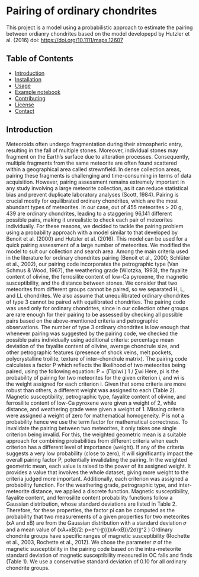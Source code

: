 # Pairing of ordinary chondrites

This project is a model using a probabilistic approach to estimate the pairing between ordianry chondrites based on the model developepd by Hutzler et al. (2016) doi:  https://doi.org/10.1111/maps.12607

## Table of Contents

- [Introduction](#introduction)
- [Installation](#installation)
- [Usage](#usage)
- [Example notebook](#examplenb)
- [Contributing](#contributing)
- [License](#license)
- [Contact](#contact)

## Introduction
Meteoroids often undergo fragmentation during their atmospheric entry, resulting in the fall of multiple stones. Moreover, individual stones may fragment on the Earth’s surface due to alteration processes. Consequently, multiple fragments from the same meteorite are often found scattered within a geographical area called strewnfield. In dense collection areas, pairing these fragments is challenging and time-consuming in terms of data acquisition. However, pairing assessment remains extremely important in any study involving a large meteorite collection, as it can reduce statistical bias and prevent duplicate laboratory analyses (Scott, 1984). Pairing is crucial mostly for equilibrated ordinary chondrites, which are the most abundant types of meteorites.
In our case, out of 455 meteorites > 20 g, 439 are ordinary chondrites, leading to a staggering 96,141 different possible pairs, making it unrealistic to check each pair of meteorites individually. For these reasons, we decided to tackle the pairing problem using a probability approach with a model similar to that developed by Benoit et al. (2000) and Hutzler et al. (2016). This model can be used for a quick pairing assessment of a large number of meteorites. We modified the model to suit our collection and search area. 
Among the main criteria used in the literature for ordinary chondrites pairing (Benoit et al., 2000; Schlüter et al., 2002), our pairing code incorporates the petrographic type (Van Schmus & Wood, 1967), the weathering grade (Wlotzka, 1993), the fayalite content of olivine, the ferrosilite content of low-Ca pyroxene, the magnetic susceptibility, and the distance between stones. We consider that two meteorites from different groups cannot be paired, so we separated H, L, and LL chondrites. We also assume that unequilibrated ordinary chondrites of type 3 cannot be paired with equilibrated chondrites. 
The pairing code was used only for ordinary chondrites, since in our collection other groups are rare enough for their pairing to be assessed by checking all possible pairs based on the above-mentioned criteria and petrographic observations. The number of type 3 ordinary chondrites is low enough that whenever pairing was suggested by the pairing code, we checked the possible pairs individually using additional criteria: percentage mean deviation of the fayalite content of olivine, average chondrule size, and other petrographic features (presence of shock veins, melt pockets, polycrystalline troilite, texture of inter-chondrule matrix).
The pairing code calculates a factor P which reflects the likelihood of two meteorites being paired, using the following equation:
P = (Πipiwi ) 1 / ∑wi
Here, pi is the probability of pairing for two meteorites for the given criterion i, and wi is the weight assigned for each criterion i. Given that some criteria are more robust than others, a different weight was assigned to each (Table 2). Magnetic susceptibility, petrographic type, fayalite content of olivine, and ferrosilite content of low-Ca pyroxene were given a weight of 2, while distance, and weathering grade were given a weight of 1. Missing criteria were assigned a weight of zero for mathematical homogeneity. P is not a probability hence we use the term factor for mathematical correctness. To invalidate the pairing between two meteorites, it only takes one single criterion being invalid. For this, the weighted geometric mean is a suitable approach for combining probabilities from different criteria when each criterion has a different level of importance (weight). If any of the criteria suggests a very low probability (close to zero), it will significantly impact the overall pairing factor P, potentially invalidating the pairing. In the weighted geometric mean, each value is raised to the power of its assigned weight. It provides a value that involves the whole dataset, giving more weight to the criteria judged more important. Additionally, each criterion was assigned a probability function. For the weathering grade, petrographic type, and inter-meteorite distance, we applied a discrete function. Magnetic susceptibility, fayalite content, and ferrosilite content probability functions follow a Gaussian distribution, whose standard deviations are listed in Table 2. Therefore, for these properties, the factor pi can be computed as the probability that two measurements of a given properties for two meteorites (xA and xB) are from the Gaussian distribution with a standard deviation 𝜎 and a mean value of (xA+xB)/2:
p=e^(-〖(((xA-xB))/2σ)〗^2 )
Ordinary chondrite groups have specific ranges of magnetic susceptibility (Rochette et al., 2003, Rochette et al., 2012). We chose the parameter 𝜎 of the magnetic susceptibility in the pairing code based on the intra-meteorite standard deviation of magnetic susceptibility measured in OC falls and finds (Table 1). We use a conservative standard deviation of 0.10 for all ordinary chondrite groups. 
